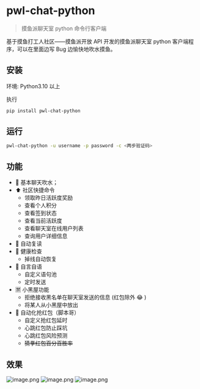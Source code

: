 # pwl-chat-python

> 摸鱼派聊天室 python 命令行客户端

基于摸鱼打工人社区——摸鱼派开放 API 开发的摸鱼派聊天室 python 客户端程序，可以在里面边写 Bug 边愉快地吹水摸鱼。

## 安装

环境: Python3.10 以上

执行

```bash
pip install pwl-chat-python
```

## 运行

```bash
pwl-chat-python -u username -p password -c <两步验证码>
```

## 功能

- 💬 基本聊天吹水；
- ⬆️ 社区快捷命令
  - 领取昨日活跃度奖励
  - 查看个人积分
  - 查看签到状态
  - 查看当前活跃度
  - 查看聊天室在线用户列表
  - 查询用户详细信息
- 🤖️ 自动复读
- 💉 健康检查
  - 掉线自动恢复
- 🧠 自言自语
  - 自定义语句池
  - 定时发送
- 🈲️ 小黑屋功能
  - 拒绝接收黑名单在聊天室发送的信息 (红包除外 😂 )
  - 将某人从小黑屋中放出
- 🧧 自动化抢红包（脚本哥）
  - 自定义抢红包延时
  - 心跳红包防止踩坑
  - 心跳红包风险预测
  - ~~猜拳红包百分百胜率~~

## 效果

![image.png](https://pwl.stackoverflow.wiki/2022/01/image-71dba0ea.png)
![image.png](https://pwl.stackoverflow.wiki/2022/01/image-f74aae7e.png)
![image.png](https://pwl.stackoverflow.wiki/2022/01/image-1b685256.png)
